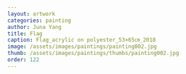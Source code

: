```yaml
---
layout: artwork
categories: painting
author: Juna Yang
title: Flag
caption: Flag_acrylic on polyester_53×65㎝_2018
image: /assets/images/paintings/painting002.jpg
thumb: /assets/images/paintings/thumbs/painting002.jpg
order: 122
---
```

